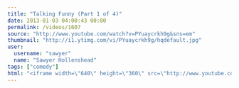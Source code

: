 ```yaml
---
title: "Talking Funny (Part 1 of 4)"
date: 2013-01-03 04:00:43 00:00
permalink: /videos/1607
source: "http://www.youtube.com/watch?v=PYuaycrkh9g&sns=em"
thumbnail: "http://i1.ytimg.com/vi/PYuaycrkh9g/hqdefault.jpg"
user:
  username: "sawyer"
  name: "Sawyer Hollenshead"
tags: ["comedy"]
html: "<iframe width=\"640\" height=\"360\" src=\"http://www.youtube.com/embed/PYuaycrkh9g?wmode=transparent&feature=oembed\" frameborder=\"0\" allowfullscreen></iframe>"
---
```



